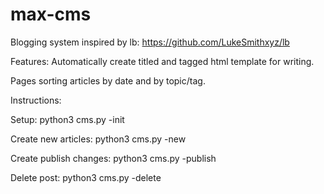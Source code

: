 # max-cms
Blogging system inspired by lb: https://github.com/LukeSmithxyz/lb

Features:
Automatically create titled and tagged html template for writing.

Pages sorting articles by date and by topic/tag.

Instructions:

Setup:
python3 cms.py -init

Create new articles:
python3 cms.py -new

Create publish changes:
python3 cms.py -publish

Delete post:
python3 cms.py -delete
